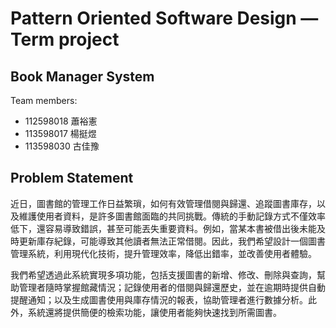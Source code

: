 # Pattern Oriented Software Design — Term project
## Book Manager System 

Team members:

-   112598018 蕭裕憲
-   113598017 楊挺煜
-   113598030 古佳豫

## Problem Statement

近日，圖書館的管理工作日益繁瑣，如何有效管理借閱與歸還、追蹤圖書庫存，以及維護使用者資料，是許多圖書館面臨的共同挑戰。傳統的手動記錄方式不僅效率低下，還容易導致錯誤，甚至可能丟失重要資料。例如，當某本書被借出後未能及時更新庫存紀錄，可能導致其他讀者無法正常借閱。因此，我們希望設計一個圖書管理系統，利用現代化技術，提升管理效率，降低出錯率，並改善使用者體驗。

我們希望透過此系統實現多項功能，包括支援圖書的新增、修改、刪除與查詢，幫助管理者隨時掌握館藏情況；記錄使用者的借閱與歸還歷史，並在逾期時提供自動提醒通知；以及生成圖書使用與庫存情況的報表，協助管理者進行數據分析。此外，系統還將提供簡便的檢索功能，讓使用者能夠快速找到所需圖書。